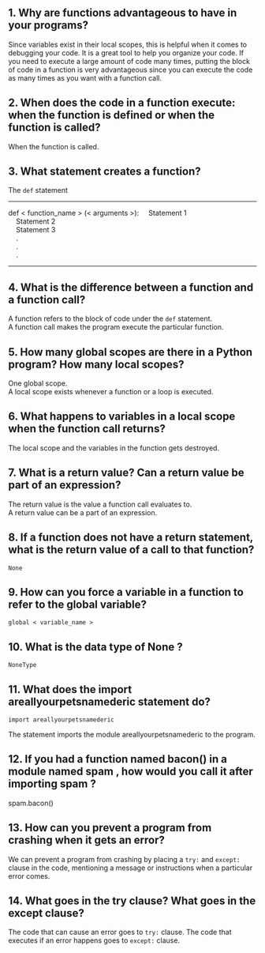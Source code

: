 ## 1. Why are functions advantageous to have in your programs?

Since variables exist in their local scopes, this is helpful when it comes to debugging your code. It is a great tool to help you organize your code.
If you need to execute a large amount of code many times, putting the block of code in a function is very advantageous since you can execute the code as many times as you want with a function call. 

## 2. When does the code in a function execute: when the function is defined or when the function is called?

When the function is called.

## 3. What statement creates a function?

The `def` statement

---
def < function_name > (< arguments >):
&nbsp;&nbsp;&nbsp;&nbsp;Statement 1<br />
&nbsp;&nbsp;&nbsp;&nbsp;Statement 2<br />
&nbsp;&nbsp;&nbsp;&nbsp;Statement 3<br />
&nbsp;&nbsp;&nbsp;&nbsp;.<br />
&nbsp;&nbsp;&nbsp;&nbsp;.<br />
&nbsp;&nbsp;&nbsp;&nbsp;.<br />

---

## 4. What is the difference between a function and a function call?

A function refers to the block of code under the `def` statement.<br />
A function call makes the program execute the particular function.

## 5. How many global scopes are there in a Python program? How many local scopes?
One global scope.<br />
A local scope exists whenever a function or a loop is executed.

## 6. What happens to variables in a local scope when the function call returns?

The local scope and the variables in the function gets destroyed.

## 7. What is a return value? Can a return value be part of an expression?

The return value is the value a function call evaluates to.<br />
A return value can be a part of an expression.

## 8. If a function does not have a return statement, what is the return value of a call to that function?

`None`

## 9. How can you force a variable in a function to refer to the global variable?

`global < variable_name >`

## 10. What is the data type of None ?

`NoneType`

## 11. What does the import areallyourpetsnamederic statement do?

`import areallyourpetsnamederic`

The statement imports the module areallyourpetsnamederic to the program.
## 12. If you had a function named bacon() in a module named spam , how would you call it after importing spam ?

spam.bacon()

## 13. How can you prevent a program from crashing when it gets an error?

We can prevent a program from crashing by placing a `try:` and `except:` clause in the code, mentioning a message or instructions when a particular error comes.

## 14. What goes in the try clause? What goes in the except clause?
The code that can cause an error goes to `try:` clause.
The code that executes if an error happens goes to `except:` clause.

